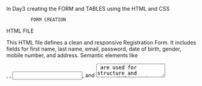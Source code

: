 In Day3 creating the FORM and TABLES using the HTML and CSS
             
             FORM CREATION

HTML FILE

This HTML file defines a clean and responsive Registration Form. It includes fields for first name, last name, email, password, date of birth, gender, mobile number, and address. Semantic elements like <form>, <label>, <input>, and <textarea> are used for structure and accessibility. The form supports basic validation and includes Reset and Submit buttons. It links to an external CSS file for design

CSS FILE

The CSS file styles the registration form with a modern UI, using gradients, rounded corners, and shadows for an appealing layout. It ensures consistent spacing, responsive alignment, and user-friendly input fields. Hover effects enhance button interactivity. The form is centered on the page and adapts well across screen sizes, providing a smooth user experience.

            TABLE CREATION

HTML FILE

This html file displays student details in a clean, structured HTML table format. It includes fields like name, department, register number, phone number, and email ID. The table is center-aligned and easy to read. It also shows the total number of students and departments at the bottom. This is a simple HTML-only project, ideal for beginners learning table structure. No CSS or JavaScript is used.
